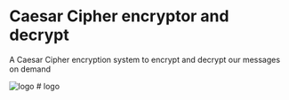 # Caesar Cipher encryptor and decrypt

A Caesar Cipher encryption system to encrypt and decrypt our messages on demand

<img src="logo.png" alt="logo"/>
# logo
